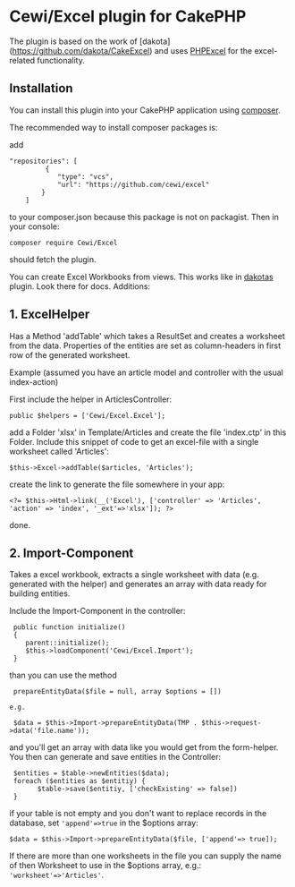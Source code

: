 # Cewi/Excel plugin for CakePHP 

The plugin is based on the work of [dakota]
(https://github.com/dakota/CakeExcel) and uses [PHPExcel](https://phpexcel.codeplex.com/) for the excel-related functionality. 

## Installation

You can install this plugin into your CakePHP application using [composer](http://getcomposer.org).

The recommended way to install composer packages is:

add 

    "repositories": [
             {
                "type": "vcs",
                "url": "https://github.com/cewi/excel"
            }
        ] 
        
 to your composer.json because this package is not on packagist. Then in your console:

```
composer require Cewi/Excel
```

should fetch the plugin.

You can create Excel Workbooks from views. This works like in [dakotas](https://github.com/dakota/CakeExcel) plugin. Look there for docs. Additions:

## 1. ExcelHelper
Has a Method 'addTable' which takes a ResultSet and creates a worksheet from the data. Properties of the entities are set as column-headers in first row of the generated worksheet.

Example (assumed you have an article model and controller with the usual index-action) 

First include the helper in ArticlesController:

    public $helpers = ['Cewi/Excel.Excel'];

add a Folder 'xlsx' in Template/Articles and create the file 'index.ctp' in this Folder. Include this snippet of code to get an excel-file with a single worksheet called 
'Articles':    
    
    $this->Excel->addTable($articles, 'Articles');
    
create the link to generate the file somewhere in your app: 

    <?= $this->Html->link(__('Excel'), ['controller' => 'Articles', 'action' => 'index', '_ext'=>'xlsx']); ?>

done.

## 2. Import-Component

Takes a excel workbook, extracts a single worksheet with data (e.g. generated with the helper) and generates an array with data ready for building entities. 

Include the Import-Component in the controller:

     public function initialize()
     {
        parent::initialize();
        $this->loadComponent('Cewi/Excel.Import');
     }    

than you can use the method

     prepareEntityData($file = null, array $options = [])

	e.g.	

     $data = $this->Import->prepareEntityData(TMP . $this->request->data('file.name'));

and you'll get an array with data like you would get from the form-helper. You then can generate and save entities in the Controller:

     $entities = $table->newEntities($data);
     foreach ($entities as $entitiy) {
           $table->save($entitiy, ['checkExisting' => false])
     }

if your table is not empty and you don't want to replace records in the database, set `'append'=>true` in the $options array:

    $data = $this->Import->prepareEntityData($file, ['append'=> true]);

If there are more than one worksheets in the file you can supply the name of then Worksheet to use in the $options array, e.g.: `'worksheet'=>'Articles'`.